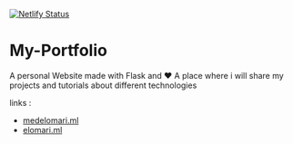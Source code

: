 [![Netlify Status](https://api.netlify.com/api/v1/badges/258fcf7a-0956-4553-af17-0af44c3a57bd/deploy-status)](https://app.netlify.com/sites/elomari/deploys)

# My-Portfolio
 A personal Website made with Flask and ❤ 
 A place where i will share my projects and tutorials about different technologies
 
 links :
  - [medelomari.ml](medelomari.ml)
  - [elomari.ml](elomari.ml)

